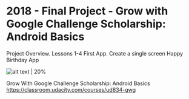 # 2018 - Final Project - Grow with Google Challenge Scholarship: Android Basics

Project Overview. Lessons 1-4
First App. Create a single screen Happy Birthday App

![alt text | 20%](https://github.com/hjtse/Android-HappyBirthdaySingleScreenApp/blob/master/layout-2018-05-10-205621.png)



Grow With Google Challenge Scholarship: Android Basics
https://classroom.udacity.com/courses/ud834-gwg


